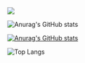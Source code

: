 <img src="https://img.shields.io/badge/react-20232a.svg?style=for-the-badge&logo=react&logoColor=61DAFB" />


![Anurag's GitHub stats](https://github-readme-stats.vercel.app/api?username=Evvvaaaaan&show_icons=true&theme=radical)

[![Anurag's GitHub stats](https://github-readme-stats.vercel.app/api?username=Evvvaaaaan)](https://github.com/anuraghazra/github-readme-stats)

![Top Langs](https://github-readme-stats.vercel.app/api/top-langs/?username=Evvvaaaaan&layout=compact)

